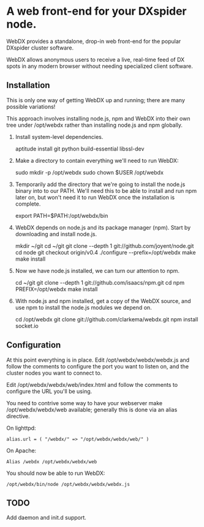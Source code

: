 A web front-end for your DXspider node.
=======================================

WebDX provides a standalone, drop-in web front-end for the popular DXspider
cluster software.

WebDX allows anonymous users to receive a live, real-time feed of DX spots
in any modern browser without needing specialized client software.

Installation
------------

This is only one way of getting WebDX up and running; there are many
possible variations!

This approach involves installing node.js, npm and
WebDX into their own tree under /opt/webdx rather than installing
node.js and npm globally.

1. Install system-level dependencies.

    aptitude install git python build-essential libssl-dev

2. Make a directory to contain everything we'll need to run WebDX:

    sudo mkdir -p /opt/webdx
    sudo chown $USER /opt/webdx

3. Temporarily add the directory that we're going to install the node.js
   binary into to our PATH.  We'll need this to be able to install and
   run npm later on, but won't need it to run WebDX once the
   installation is complete.

    export PATH=$PATH:/opt/webdx/bin

4. WebDX depends on node.js and its package manager (npm).  Start by
   downloading and install node.js.

    mkdir ~/git
    cd ~/git
    git clone --depth 1 git://github.com/joyent/node.git
    cd node
    git checkout origin/v0.4
    ./configure --prefix=/opt/webdx
    make
    make install

4.  Now we have node.js installed, we can turn our attention to npm.

    cd ~/git
    git clone --depth 1 git://github.com/isaacs/npm.git
    cd npm
    PREFIX=/opt/webdx make install

5.  With node.js and npm installed, get a copy of the WebDX source,
    and use npm to install the node.js modules we depend on.

    cd /opt/webdx
    git clone git://github.com/clarkema/webdx.git
    npm install socket.io

Configuration
-------------

At this point everything is in place.  Edit /opt/webdx/webdx/webdx.js
and follow the comments to configure the port you want to listen on, and 
the cluster nodes you want to connect to.

Edit /opt/webdx/webdx/web/index.html and follow the comments to
configure the URL you'll be using.

You need to contrive some way to have your webserver make
/opt/webdx/webdx/web available; generally this is done via an alias
directive.

On lighttpd:

    alias.url = ( "/webdx/" => "/opt/webdx/webdx/web/" )

On Apache:

    Alias /webdx /opt/webdx/webdx/web

You should now be able to run WebDX:

    /opt/webdx/bin/node /opt/webdx/webdx/webdx.js

TODO
----

Add daemon and init.d support.
